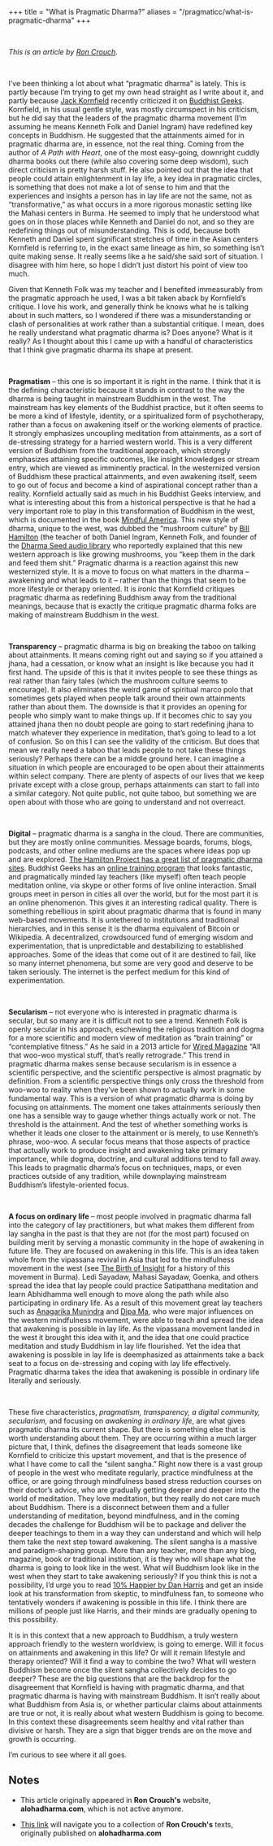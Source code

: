 +++
title = "What is Pragmatic Dharma?"
aliases = "/pragmaticc/what-is-pragmatic-dharma"
+++

<br>

*This is an article by [Ron Crouch](https://web.archive.org/web/20190424160827/https://alohadharma.com/about/)*.

<br>

I’ve been thinking a lot about what “pragmatic dharma” is lately. This is partly because I’m trying to get my own head straight as I write about it, and partly because [Jack Kornfield](https://www.jackkornfield.com) recently criticized it on [Buddhist Geeks](http://podbay.fm/show/211752923/e/1442707200?autostart=1).
Kornfield, in his usual gentle style, was mostly circumspect in his criticism, but he did say that the leaders of the pragmatic dharma movement (I’m assuming he means Kenneth Folk and Daniel Ingram) have redefined key concepts in Buddhism. He suggested that the attainments aimed for in pragmatic dharma are, in essence, not the real thing. Coming from the author of *A Path with Heart*, one of the most easy-going, downright cuddly dharma books out there (while also covering some deep wisdom), such direct criticism is pretty harsh stuff. He also pointed out that the idea that people could attain enlightenment in lay life, a key idea in pragmatic circles, is something that does not make a lot of sense to him and that the experiences and insights a person has in lay life are not the same, not as “transformative,” as what occurs in a more rigorous monastic setting like the Mahasi centers in Burma. He seemed to imply that he understood what goes on in those places while Kenneth and Daniel do not, and so they are redefining things out of misunderstanding. This is odd, because both Kenneth and Daniel spent significant stretches of time in the Asian centers Kornfield is referring to, in the exact same lineage as him, so something isn’t quite making sense. It really seems like a he said/she said sort of situation. I disagree with him here, so hope I didn’t just distort his point of view too much.

Given that Kenneth Folk was my teacher and I benefited immeasurably from the pragmatic approach he used, I was a bit taken aback by Kornfield’s critique. I love his work, and generally think he knows what he is talking about in such matters, so I wondered if there was a misunderstanding or clash of personalities at work rather than a substantial critique. I mean, does he really understand what pragmatic dharma is? Does anyone? What is it really? As I thought about this I came up with a handful of characteristics that I think give pragmatic dharma its shape at present.

<br>

**Pragmatism** – this one is so important it is right in the name. I think that it is the defining characteristic because it stands in contrast to the way the dharma is being taught in mainstream Buddhism in the west. The mainstream has key elements of the Buddhist practice, but it often seems to be more a kind of lifestyle, identity, or a spiritualized form of psychotherapy, rather than a focus on awakening itself or the working elements of practice. It strongly emphasizes uncoupling meditation from attainments, as a sort of de-stressing strategy for a harried western world. This is a very different version of Buddhism from the traditional approach, which strongly emphasizes attaining specific outcomes, like insight knowledges or stream entry, which are viewed as imminently practical. In the westernized version of Buddhism these practical attainments, and even awakening itself, seem to go out of focus and become a kind of aspirational concept rather than a reality. Kornfield actually said as much in his Buddhist Geeks interview, and what is interesting about this from a historical perspective is that he had a very important role to play in this transformation of Buddhism in the west, which is documented in the book [Mindful America](http://www.amazon.com/Mindful-America-Transformation-Buddhist-Meditation/dp/0199827818).
This new style of dharma, unique to the west, was dubbed the “mushroom culture” by [Bill Hamilton](http://www.amazon.com/Saints-Psychopaths-William-L-Hamilton/dp/0964490404)
(the teacher of both Daniel Ingram, Kenneth Folk, and founder of the [Dharma Seed audio library](http://dharmaseed.org) who reportedly explained that this new western approach is like growing mushrooms, you “keep them in the dark and feed them shit.” Pragmatic dharma is a reaction against this new westernized style. It is a move to focus on what matters in the dharma – awakening and what leads to it – rather than the things that seem to be more lifestyle or therapy oriented. It is ironic that Kornfield critiques pragmatic dharma as redefining Buddhism away from the traditional meanings, because that is exactly the critique pragmatic dharma folks are making of mainstream Buddhism in the west.

<br>

**Transparency** – pragmatic dharma is big on breaking the taboo on talking about attainments. It means coming right out and saying so if you attained a jhana, had a cessation, or know what an insight is like because you had it first hand. The upside of this is that it invites people to see these things as real rather than fairy tales (which the mushroom culture seems to encourage). It also eliminates the weird game of spiritual marco polo that sometimes gets played when people talk around their own attainments rather than about them. The downside is that it provides an opening for people who simply want to make things up. If it becomes chic to say you attained jhana then no doubt people are going to start redefining jhana to match whatever they experience in meditation, that’s going to lead to a lot of confusion. So on this I can see the validity of the criticism. But does that mean we really need a taboo that leads people to not take these things seriously? Perhaps there can be a middle ground here. I can imagine a situation in which people are encouraged to be open about their attainments within select company. There are plenty of aspects of our lives that we keep private except with a close group, perhaps attainments can start to fall into a similar category. Not quite public, not quite taboo, but something we are open about with those who are going to understand and not overreact.

<br>

**Digital** – pragmatic dharma is a sangha in the cloud. There are communities, but they are mostly online communities. Message boards, forums, blogs, podcasts, and other online mediums are the spaces where ideas pop up and are explored. [The Hamilton Project has a great list of pragmatic dharma sites](http://thehamiltonproject.blogspot.com.ee/2011/04/pragmatic-dharma-on-rise.html).
Buddhist Geeks has an [online training program](http://www.buddhistgeeks.com/dojo) that looks fantastic, and pragmatically minded lay teachers (like myself) often teach people meditation online, via skype or other forms of live online interaction. Small groups meet in person in cities all over the world, but for the most part it is an online phenomenon. This gives it an interesting radical quality. There is something rebellious in spirit about pragmatic dharma that is found in many web-based movements. It is untethered to institutions and traditional hierarchies, and in this sense it is the dharma equivalent of Bitcoin or Wikipedia. A decentralized, crowdsourced fund of emerging wisdom and experimentation, that is unpredictable and destabilizing to established approaches. Some of the ideas that come out of it are destined to fail, like so many internet phenomena, but some are very good and deserve to be taken seriously. The internet is the perfect medium for this kind of experimentation.

<br>

**Secularism** – not everyone who is interested in pragmatic dharma is secular, but so many are it is difficult not to see a trend. Kenneth Folk is openly secular in his approach, eschewing the religious tradition and dogma for a more scientific and modern view of meditation as “brain training” or “contemplative fitness.” As he said in a 2013 article for [Wired Magazine](http://www.wired.com/2013/06/meditation-mindfulness-silicon-valley) “All that woo-woo mystical stuff, that’s really retrograde.”  This trend in pragmatic dharma makes sense because secularism is in essence a scientific perspective, and the scientific perspective is almost pragmatic by definition. From a scientific perspective things only cross the threshold from woo-woo to reality when they’ve been shown to actually work in some fundamental way. This is a version of what pragmatic dharma is doing by focusing on attainments. The moment one takes attainments seriously then one has a sensible way to gauge whether things actually work or not. The threshold is the attainment. And the test of whether something works is whether it leads one closer to the attainment or is merely, to use Kenneth’s phrase, woo-woo. A secular focus means that those aspects of practice that actually work to produce insight and awakening take primary importance, while dogma, doctrine, and cultural additions tend to fall away. This leads to pragmatic dharma’s focus on techniques, maps, or even practices outside of any tradition, while downplaying mainstream Buddhism’s lifestyle-oriented focus.

<br>

**A focus on ordinary life** – most people involved in pragmatic dharma fall into the category of lay practitioners, but what makes them different from lay sangha in the past is that they are not (for the most part) focused on building merit by serving a monastic community in the hope of awakening in future life. They are focused on awakening in this life. This is an idea taken whole from the vipassana revival in Asia that led to the mindfulness movement in the west (see [The Birth of Insight](http://www.amazon.com/The-Birth-Insight-Meditation-Modernity/dp/022600080X)
for a history of this movement in Burma). Ledi Sayadaw, Mahasi Sayadaw, Goenka, and others spread the idea that lay people could practice Satipatthana meditation and learn Abhidhamma well enough to move along the path while also participating in ordinary life. As a result of this movement great lay teachers such as [Anagarika Munindra](https://en.wikipedia.org/wiki/Anagarika_Munindra) and [Dipa Ma](https://en.wikipedia.org/wiki/Dipa_Ma), who were major influences on the western mindfulness movement, were able to teach and spread the idea that awakening is possible in lay life. As the vipassana movement landed in the west it brought this idea with it, and the idea that one could practice meditation and study Buddhism in lay life flourished. Yet the idea that awakening is possible in lay life is deemphasized as attainments take a back seat to a focus on de-stressing and coping with lay life effectively. Pragmatic dharma takes the idea that awakening is possible in ordinary life literally and seriously.

<br>

These five characteristics, *pragmatism, transparency, a digital community, secularism,* and focusing on *awakening in ordinary life*, are what gives pragmatic dharma its current shape. But there is something else that is worth understanding about them. They are occurring within a much larger picture that, I think, defines the disagreement that leads someone like Kornfield to criticize this upstart movement, and that is the presence of what I have come to call the “silent sangha.” Right now there is a vast group of people in the west who meditate regularly, practice mindfulness at the office, or are going through mindfulness based stress reduction courses on their doctor’s advice, who are gradually getting deeper and deeper into the world of meditation. They love meditation, but they really do not care much about Buddhism. There is a disconnect between them and a fuller understanding of meditation, beyond mindfulness, and in the coming decades the challenge for Buddhism will be to package and deliver the deeper teachings to them in a way they can understand and which will help them take the next step toward awakening. The silent sangha is a massive and paradigm-shaping group. More than any teacher, more than any blog, magazine, book or traditional institution, it is they who will shape what the dharma is going to look like in the west. What will Buddhism look like in the west when they start to take awakening seriously? If you think this is not a possibility, I’d urge you to read [10% Happier by Dan Harris](http://www.amazon.com/10-Happier-Self-Help-Actually-Works-A/dp/0062265423) and get an inside look at his transformation from skeptic, to mindfulness fan, to someone who tentatively wonders if awakening is possible in this life. I think there are millions of people just like Harris, and their minds are gradually opening to this possibility.

It is in this context that a new approach to Buddhism, a truly western approach friendly to the western worldview, is going to emerge. Will it focus on attainments and awakening in this life? Or will it remain lifestyle and therapy oriented? Will it find a way to combine the two? What will western Buddhism become once the silent sangha collectively decides to go deeper? These are the big questions that are the backdrop for the disagreement that Kornfield is having with pragmatic dharma, and that pragmatic dharma is having with mainstream Buddhism. It isn’t really about what Buddhism from Asia is, or whether particular claims about attainments are true or not, it is really about what western Buddhism is going to become. In this context these disagreements seem healthy and vital rather than divisive or harsh. They are a sign that bigger trends are on the move and growth is occurring.

I’m curious to see where it all goes.


## Notes

- This article originally appeared in **Ron Crouch's** website, **alohadharma.com**, which is not active anymore.

- [This link](https://github.com/atrahhdis/alohadharma) will navigate you to a collection of **Ron Crouch's** texts, originally published on **alohadharma.com**